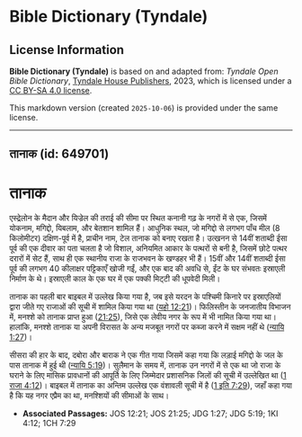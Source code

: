 # Bible Dictionary (Tyndale)

## License Information

**Bible Dictionary (Tyndale)** is based on and adapted from: _Tyndale Open Bible Dictionary_, [Tyndale House Publishers](https://tyndaleopenresources.com/), 2023, which is licensed under a [CC BY-SA 4.0 license](https://creativecommons.org/licenses/by-sa/4.0/legalcode.en).

This markdown version (created `2025-10-06`) is provided under the same license.



--------------------------------

## तानाक (id: 649701)

तानाक
=====

एस्द्रेलोन के मैदान और यिज्रेल की तराई की सीमा पर स्थित कनानी गढ़ के नगरों में से एक, जिसमें योकनाम, मगिद्दो, यिबलाम, और बेतशान शामिल हैं। आधुनिक स्थल, जो मगिद्दो से लगभग पाँच मील (8 किलोमीटर) दक्षिण\-पूर्व में है, प्राचीन नाम, टेल तानाक को बनाए रखता है। उत्खनन से 14वीं शताब्दी ईसा पूर्व की एक दीवार का पता चलता है जो विशाल, अनियमित आकार के पत्थरों से बनी है, जिसमें छोटे पत्थर दरारों में सेट हैं, साथ ही एक स्थानीय राजा के राजभवन के खण्डहर भी हैं। 15वीं और 14वीं शताब्दी ईसा पूर्व की लगभग 40 कीलाक्षर पट्टिकाएँ खोजी गईं, और एक बाद की अवधि से, ईंट के घर संभवतः इस्राएली निर्माण के थे। इस्राएली काल के एक घर में एक पक्की मिट्‍टी की धूपवेदी मिली।

तानाक का पहली बार बाइबल में उल्लेख किया गया है, जब इसे यरदन के पश्चिमी किनारे पर इस्राएलियों द्वारा जीते गए राजाओं की सूची में शामिल किया गया था ([यहो 12:21](https://ref.ly/Josh12:21))। फिलिस्तीन के जनजातीय विभाजन में, मनश्शे को तानाक प्राप्त हुआ ([21:25](https://ref.ly/Josh21:25)), जिसे एक लेवीय नगर के रूप में भी नामित किया गया था। हालांकि, मनश्शे तानाक या अपनी विरासत के अन्य मजबूत नगरों पर कब्जा करने में सक्षम नहीं थे ([न्यायि 1:27](https://ref.ly/Judg1:27))।

सीसरा की हार के बाद, दबोरा और बाराक ने एक गीत गाया जिसमें कहा गया कि लड़ाई मगिद्दो के जल के पास तानाक में हुई थी ([न्यायि 5:19](https://ref.ly/Judg5:19))। सुलैमान के समय में, तानाक उन नगरों में से एक था जो राजा के घराने के लिए मासिक प्रावधानों की आपूर्ति के लिए जिम्मेदार प्रशासनिक जिलों की सूची में उल्लेखित था ([1 राजा 4:12](https://ref.ly/1Kgs4:12))। बाइबल में तानाक का अन्तिम उल्लेख एक वंशावली सूची में है ([1 इति 7:29](https://ref.ly/1Chr7:29)), जहाँ कहा गया है कि यह नगर एप्रैम का था, मनश्शियों की सीमाओं के साथ।

* **Associated Passages:** JOS 12:21; JOS 21:25; JDG 1:27; JDG 5:19; 1KI 4:12; 1CH 7:29

